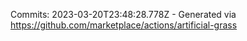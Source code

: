 Commits: 2023-03-20T23:48:28.778Z - Generated via https://github.com/marketplace/actions/artificial-grass
<br>
